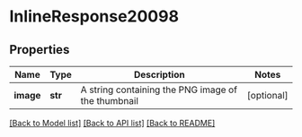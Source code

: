 # InlineResponse20098

## Properties
Name | Type | Description | Notes
------------ | ------------- | ------------- | -------------
**image** | **str** | A string containing the PNG image of the thumbnail | [optional] 

[[Back to Model list]](../README.md#documentation-for-models) [[Back to API list]](../README.md#documentation-for-api-endpoints) [[Back to README]](../README.md)


